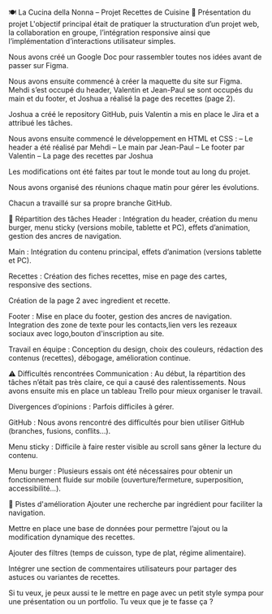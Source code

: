 🍽️ La Cucina della Nonna – Projet Recettes de Cuisine
🧾 Présentation du projet
L'objectif principal était de pratiquer la structuration d’un projet web, la collaboration en groupe, l’intégration responsive ainsi que l’implémentation d’interactions utilisateur simples.



Nous avons créé un Google Doc pour rassembler toutes nos idées avant de passer sur Figma.

Nous avons ensuite commencé à créer la maquette du site sur Figma. Mehdi s’est occupé du header, Valentin et Jean-Paul se sont occupés du main et du footer, et Joshua a réalisé la page des recettes (page 2).

Joshua a créé le repository GitHub, puis Valentin a mis en place le Jira et a attribué les tâches.

Nous avons ensuite commencé le développement en HTML et CSS :
– Le header a été réalisé par Mehdi
– Le main par Jean-Paul
– Le footer par Valentin
– La page des recettes par Joshua

Les modifications ont été faites par tout le monde tout au long du projet.

Nous avons organisé des réunions chaque matin pour gérer les évolutions.

Chacun a travaillé sur sa propre branche GitHub.

👥 Répartition des tâches
Header : Intégration du header, création du menu burger, menu sticky (versions mobile, tablette et PC), effets d’animation, gestion des ancres de navigation.

Main : Intégration du contenu principal, effets d’animation (versions tablette et PC).

Recettes : Création des fiches recettes, mise en page des cartes, responsive des sections.

Création de la page 2 avec ingredient et recette.

Footer : Mise en place du footer, gestion des ancres de navigation.
Integration des zone de texte pour les contacts,lien vers les rezeaux sociaux avec logo,bouton d'inscription au site.

Travail en équipe : Conception du design, choix des couleurs, rédaction des contenus (recettes), débogage, amélioration continue.

⚠️ Difficultés rencontrées
Communication : Au début, la répartition des tâches n’était pas très claire, ce qui a causé des ralentissements. Nous avons ensuite mis en place un tableau Trello pour mieux organiser le travail.

Divergences d’opinions : Parfois difficiles à gérer.

GitHub : Nous avons rencontré des difficultés pour bien utiliser GitHub (branches, fusions, conflits...).

Menu sticky : Difficile à faire rester visible au scroll sans gêner la lecture du contenu.

Menu burger : Plusieurs essais ont été nécessaires pour obtenir un fonctionnement fluide sur mobile (ouverture/fermeture, superposition, accessibilité...).

🔧 Pistes d'amélioration
Ajouter une recherche par ingrédient pour faciliter la navigation.

Mettre en place une base de données pour permettre l’ajout ou la modification dynamique des recettes.

Ajouter des filtres (temps de cuisson, type de plat, régime alimentaire).

Intégrer une section de commentaires utilisateurs pour partager des astuces ou variantes de recettes.

Si tu veux, je peux aussi te le mettre en page avec un petit style sympa pour une présentation ou un portfolio. Tu veux que je te fasse ça ?

